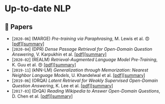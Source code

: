# Up-to-date NLP


## 📄  Papers <a name="papers"></a>

- [`2020-06`] (MARGE) *Pre-training via Paraphrasing*, M. Lewis et al. 😍 [[pdf]](https://arxiv.org/pdf/2006.15020)[[summary]](summaries/lewis2020pretraining.md)
- [`2020-04`] (DPR) *Dense Passage Retrieval for Open-Domain Question Answering*, V. Karpukhin et al. [[pdf]](https://arxiv.org/pdf/2004.04906)[[summary]](summaries/karpukhin2020dense.md)
- [`2020-02`] (REALM) *Retrieval-Augmented Language Model Pre-Training*, K. Guu et al. 😍 [[pdf]](https://arxiv.org/pdf/2002.08909)[[summary]](summaries/guu2020realm.md)
- [`2019-11`] (kNN-LM) *Generalization through Memorization: Nearest Neighbor Language Models*, U. Khandelwal et al. [[pdf]](https://arxiv.org/pdf/1911.00172)[[summary]](summaries/khandelwal2019generalization.md)
- [`2019-06`] (ORQA) *Latent Retrieval for Weakly Supervised Open-Domain Question Answering*, K. Lee et al. [[pdf]](https://arxiv.org/pdf/1906.00300)[[summary]](summaries/lee2019latent.md)
- [`2017-03`] (DrQA) *Reading Wikipedia to Answer Open-Domain Questions*, D. Chen et al. [[pdf]](https://arxiv.org/pdf/1704.00051.pdf)[[summary]](summaries/chen2017reading.md)
